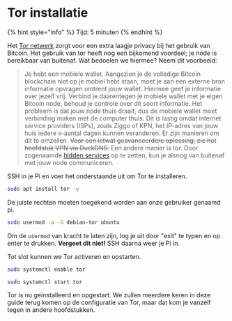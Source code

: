 # Tor installatie

{% hint style="info" %}
Tijd: 5 minuten
{% endhint %}

Het [Tor netwerk](https://nl.wikipedia.org/wiki/Tor_%28netwerk%29) zorgt voor een extra laagje privacy bij het gebruik van Bitcoin. Het gebruik van tor heeft nog een bijkomend voordeel; je node is bereikbaar van buitenaf. Wat bedoelen we hiermee? Neem dit voorbeeld:

> Je hebt een mobiele wallet. Aangezien je de volledige Bitcoin blockchain niet op je mobiel hebt staan, moet je aan een externe bron informatie opvragen omtrent jouw wallet. Hiermee geef je informatie over jezelf vrij. Verbind je daarentegen je mobiele wallet met je eigen Bitcoin node, behoud je controle over dit soort informatie. Het probleem is dat jouw node thuis draait, dus de mobiele wallet moet verbinding maken met de computer thuis. Dit is lastig omdat internet service providers \(ISPs\), zoals Ziggo of KPN, het IP-adres van jouw huis iedere x-aantal dagen kunnen veranderen. Er zijn manieren om dit te omzeilen. ~~Voor een ietwat geavanceerdere oplossing, zie het hoofdstuk VPN via DuckDNS.~~ Een andere manier is tor. Door zogenaamde [hidden services](https://youtu.be/lVcbq_a5N9I) op te zetten, kun je alsnog van buitenaf met jouw node communiceren.

SSH in je Pi en voer het onderstaande uit om Tor te installeren.

```bash
sudo apt install tor -y
```

De juiste rechten moeten toegekend worden aan onze gebruiker genaamd pi.

```bash
sudo usermod -a -G debian-tor ubuntu
```

Om de `usermod` van kracht te laten zijn, log je uit door "exit" te typen en op enter te drukken. **Vergeet dit niet!** SSH daarna weer je Pi in.

Tot slot kunnen we Tor activeren en opstarten.

```bash
sudo systemctl enable tor
```

```bash
sudo systemctl start tor
```

Tor is nu geïnstalleerd en opgestart. We zullen meerdere keren in deze guide terug komen op de configuratie van Tor, maar dat kom je vanzelf tegen in andere hoofdstukken.

